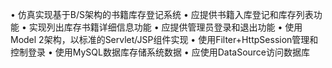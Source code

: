 • 仿真实现基于B/S架构的书籍库存登记系统
• 应提供书籍入库登记和库存列表功能
• 实现列出库存书籍详细信息功能
• 应提供管理员登录和退出功能
• 使用Model 2架构，以标准的Servlet/JSP组件实现
• 使用Filter+HttpSession管理和控制登录
• 使用MySQL数据库存储系统数据
• 应使用DataSource访问数据库
